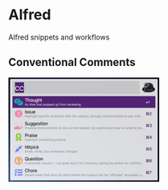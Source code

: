 # Alfred

Alfred snippets and workflows

## Conventional Comments

![Small Alfred menu](conventional-comments/img/conventional-comments-300.png)
